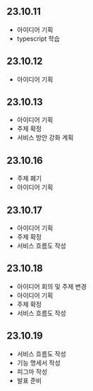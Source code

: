 ## 23.10.11
- 아이디어 기획
- typescript 학습

## 23.10.12
- 아이디어 기획

## 23.10.13
- 아이디어 기획
- 주제 확정
- 서비스 방안 강화 계획

## 23.10.16
- 주제 폐기
- 아이디어 기획

## 23.10.17
- 아이디어 기획
- 주제 확정
- 서비스 흐름도 작성

## 23.10.18
- 아이디어 회의 및 주제 변경
- 아이디어 기획
- 주제 확정
- 서비스 흐름도 작성

## 23.10.19
- 서비스 흐름도 작성
- 기능 명세서 작성
- 피그마 작성
- 발표 준비
